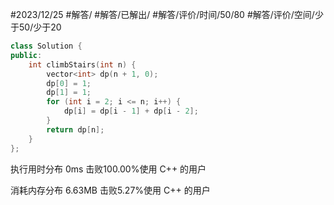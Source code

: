 #2023/12/25 #解答/ #解答/已解出/ #解答/评价/时间/50/80 #解答/评价/空间/少于50/少于20  

``` cpp
class Solution {
public:
    int climbStairs(int n) {
        vector<int> dp(n + 1, 0);
        dp[0] = 1;
        dp[1] = 1;
        for (int i = 2; i <= n; i++) {
            dp[i] = dp[i - 1] + dp[i - 2];
        }
        return dp[n];
    }
};
```

执行用时分布
0ms
击败100.00%使用 C++ 的用户

消耗内存分布
6.63MB
击败5.27%使用 C++ 的用户